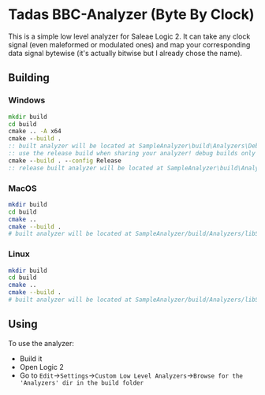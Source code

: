 # Tadas BBC-Analyzer (Byte By Clock)

This is a simple low level analyzer for Saleae Logic 2.
It can take any clock signal (even maleformed or modulated ones) and map your corresponding data signal bytewise (it's actually bitwise but I already chose the name).

## Building

### Windows

```bat
mkdir build
cd build
cmake .. -A x64
cmake --build .
:: built analyzer will be located at SampleAnalyzer\build\Analyzers\Debug\SimpleSerialAnalyzer.dll
:: use the release build when sharing your analyzer! debug builds only work on your machine.
cmake --build . --config Release
:: release built analyzer will be located at SampleAnalyzer\build\Analyzers\Release\SimpleSerialAnalyzer.dll
```

### MacOS

```bash
mkdir build
cd build
cmake ..
cmake --build .
# built analyzer will be located at SampleAnalyzer/build/Analyzers/libSimpleSerialAnalyzer.so
```

### Linux

```bash
mkdir build
cd build
cmake ..
cmake --build .
# built analyzer will be located at SampleAnalyzer/build/Analyzers/libSimpleSerialAnalyzer.so
```

## Using

To use the analyzer:
- Build it
- Open Logic 2
- Go to `Edit`->`Settings`->`Custom Low Level Analyzers`->`Browse for the 'Analyzers' dir in the build folder`
